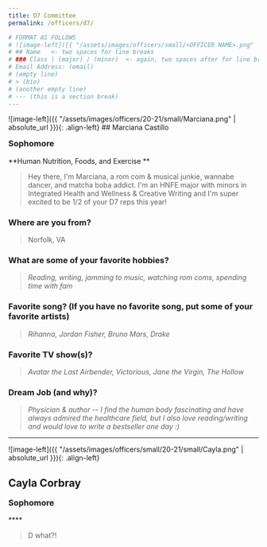 ```yaml
---
title: D7 Committee
permalink: /officers/d7/

# FORMAT AS FOLLOWS
# ![image-left]({{ "/assets/images/officers/small/<OFFICER NAME>.png" | absolute_url }}){: .align-left}
# ## Name   <- two spaces for line breaks
# ### Class | (major) / (minor)  <- again, two spaces after for line breaks
# Email Address: (email)
# (empty line)
# > (bio)
# (another empty line)
# --- (this is a section break)
---
```

<div id="Marciana"></div>
![image-left]({{ "/assets/images/officers/20-21/small/Marciana.png" | absolute_url }}){: .align-left}
## Marciana Castillo
<p style="margin-bottom: 0.45em; padding: 0">
<a href="https://www.instagram.com/mg.castle/" style="margin: 0; padding: 0"><i class="fa fa-2x fa-fw fa-instagram" style="color: #494e48"></i></a>
<a href="mailto:marcianacastillo@vt.edu" style="margin: 0; padding: 0"><i class="fa fa-2x fa-fw fa-envelope" style="color: #494e48"></i></a></p>
<h3 style="margin-top: 0">Sophomore</h3>
**Human Nutrition, Foods, and Exercise **  

> Hey there, I'm Marciana, a rom com & musical junkie, wannabe dancer, and matcha boba addict. I'm an HNFE major with minors in Integrated Health and Wellness & Creative Writing and I'm super excited to be 1/2 of your D7 reps this year! 

### **Where are you from?**

> Norfolk, VA


### **What are some of your favorite hobbies?**

> *Reading, writing, jamming to music, watching rom coms, spending time with fam*

### **Favorite song? (If you have no favorite song, put some of your favorite artists)**

> *Rihanna, Jordan Fisher, Bruno Mars, Drake*

### **Favorite TV show(s)?**

> *Avatar the Last Airbender, Victorious, Jane the Virgin, The Hollow*

### **Dream Job (and why)?**

> *Physician & author -- I find the human body fascinating and have always admired the healthcare field, but I also love reading/writing and would love to write a bestseller one day :)*

---

![image-left]({{ "/assets/images/officers/small/20-21/small/Cayla.png" | absolute_url }}){: .align-left}
## Cayla Corbray
<p style="margin-bottom: 0.45em; padding: 0"></p>
<h3 style="margin-top: 0">Sophomore</h3>
****  

> D what?!


